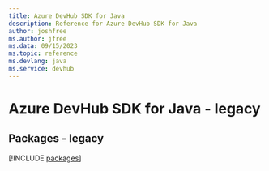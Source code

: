 ```yaml
---
title: Azure DevHub SDK for Java
description: Reference for Azure DevHub SDK for Java
author: joshfree
ms.author: jfree
ms.data: 09/15/2023
ms.topic: reference
ms.devlang: java
ms.service: devhub
---
```

# Azure DevHub SDK for Java - legacy
## Packages - legacy
[!INCLUDE [packages](devhub-index.md)]